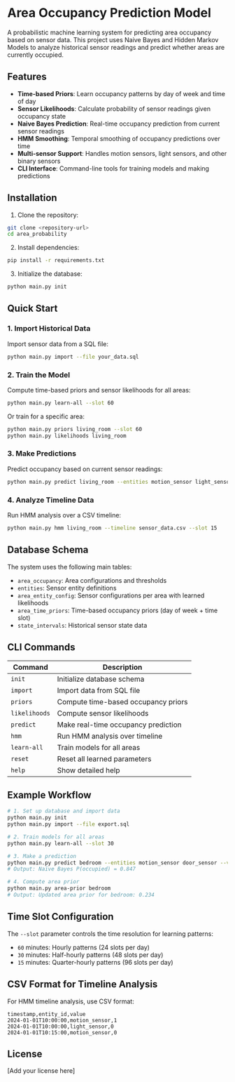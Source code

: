 # Area Occupancy Prediction Model

A probabilistic machine learning system for predicting area occupancy based on sensor data. This project uses Naive Bayes and Hidden Markov Models to analyze historical sensor readings and predict whether areas are currently occupied.

## Features

- **Time-based Priors**: Learn occupancy patterns by day of week and time of day
- **Sensor Likelihoods**: Calculate probability of sensor readings given occupancy state
- **Naive Bayes Prediction**: Real-time occupancy prediction from current sensor readings
- **HMM Smoothing**: Temporal smoothing of occupancy predictions over time
- **Multi-sensor Support**: Handles motion sensors, light sensors, and other binary sensors
- **CLI Interface**: Command-line tools for training models and making predictions

## Installation

1. Clone the repository:
```bash
git clone <repository-url>
cd area_probability
```

2. Install dependencies:
```bash
pip install -r requirements.txt
```

3. Initialize the database:
```bash
python main.py init
```

## Quick Start

### 1. Import Historical Data

Import sensor data from a SQL file:
```bash
python main.py import --file your_data.sql
```

### 2. Train the Model

Compute time-based priors and sensor likelihoods for all areas:
```bash
python main.py learn-all --slot 60
```

Or train for a specific area:
```bash
python main.py priors living_room --slot 60
python main.py likelihoods living_room
```

### 3. Make Predictions

Predict occupancy based on current sensor readings:
```bash
python main.py predict living_room --entities motion_sensor light_sensor --values 1 0
```

### 4. Analyze Timeline Data

Run HMM analysis over a CSV timeline:
```bash
python main.py hmm living_room --timeline sensor_data.csv --slot 15
```

## Database Schema

The system uses the following main tables:

- `area_occupancy`: Area configurations and thresholds
- `entities`: Sensor entity definitions
- `area_entity_config`: Sensor configurations per area with learned likelihoods
- `area_time_priors`: Time-based occupancy priors (day of week + time slot)
- `state_intervals`: Historical sensor state data

## CLI Commands

| Command | Description |
|---------|-------------|
| `init` | Initialize database schema |
| `import` | Import data from SQL file |
| `priors` | Compute time-based occupancy priors |
| `likelihoods` | Compute sensor likelihoods |
| `predict` | Make real-time occupancy prediction |
| `hmm` | Run HMM analysis over timeline |
| `learn-all` | Train models for all areas |
| `reset` | Reset all learned parameters |
| `help` | Show detailed help |

## Example Workflow

```bash
# 1. Set up database and import data
python main.py init
python main.py import --file export.sql

# 2. Train models for all areas
python main.py learn-all --slot 30

# 3. Make a prediction
python main.py predict bedroom --entities motion_sensor door_sensor --values 1 0
# Output: Naïve Bayes P(occupied) = 0.847

# 4. Compute area prior
python main.py area-prior bedroom
# Output: Updated area prior for bedroom: 0.234
```

## Time Slot Configuration

The `--slot` parameter controls the time resolution for learning patterns:
- `60` minutes: Hourly patterns (24 slots per day)
- `30` minutes: Half-hourly patterns (48 slots per day)  
- `15` minutes: Quarter-hourly patterns (96 slots per day)

## CSV Format for Timeline Analysis

For HMM timeline analysis, use CSV format:
```csv
timestamp,entity_id,value
2024-01-01T10:00:00,motion_sensor,1
2024-01-01T10:00:00,light_sensor,0
2024-01-01T10:15:00,motion_sensor,0
```

## License

[Add your license here] 